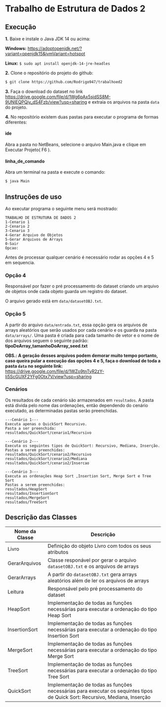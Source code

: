 # Trabalho de Estrutura de Dados 2

## Execução
**1.** Baixe e instale o Java JDK 14 ou acima: 

**Windows:** https://adoptopenjdk.net/?variant=openjdk15&jvmVariant=hotspot 

**Linux:** `$ sudo apt install openjdk-14-jre-headles`

**2.** Clone o repositório do projeto do github:

```bash
$ git clone https://github.com/Rodrigo947/trabalhoed2
```
**3.** Faça o download do dataset no link https://drive.google.com/file/d/1Wg6pAx5sjdSS8M-9UNIEQPQiy_dS4Fzb/view?usp=sharing e extraia os arquivos na pasta `data` do projeto.

**4.** No repositório existem duas pastas para executar o programa de formas diferentes: 
#### ide
Abra a pasta no NetBeans, selecione o arquivo Main.java e clique em Executar Projeto( F6 ).

#### linha_de_comando
Abra um terminal na pasta e execute o comando:

```bash
$ java Main
```

## Instruções de uso
Ao executar programa o seguinte menu será mostrado:
```
TRABALHO DE ESTRUTURA DE DADOS 2
1-Cenario 1
2-Cenario 2
3-Cenario 3
4-Gerar Arquivo de Objetos
5-Gerar Arquivos de Arrays
0-Sair
Opcao:
```
Antes de processar qualquer cenário é necessário rodar as opções 4 e 5 em sequencia.

### Opção 4

Responsável por fazer o pré processamento do dataset criando um arquivo de objetos onde cada objeto guarda um registro do dataset.

O arquivo gerado está em `data/datasetOBJ.txt`.

### Opção 5

A partir do arquivo `data/entrada.txt`, essa opção gera os arquivos de arrays aleatórios que serão usados por cada cenário e os guarda na pasta `data/arrays/`. Uma pasta é criada para cada tamanho de vetor e o nome de dos arquivos seguem o seguinte padrão: **tipoDeArray_tamanhoDoArray_seed.txt**

**OBS.: A geração desses arquivos podem demorar muito tempo portanto, caso queira pular a execução das opções 4 e 5, faça o download de toda a pasta `data` no seguinte link:** https://drive.google.com/file/d/1WZo9tnTyR2zY-Ii5ScGUXF2YFg0Otx7V/view?usp=sharing

### Cenários

Os resultados de cada cenário são armazenados em `resultados`. A pasta está divida pelo nome das ordenações, então dependendo do cenário executado, as determinadas pastas serão preenchidas.

```
---Cenário 1---
Executa apenas o QuickSort Recursivo.
Pasta a ser preenchida: 
resultados/QuickSort/cenario1/Recursivo

---Cenário 2---
Executa os seguintes tipos de QuickSort: Recursivo, Mediana, Inserção.
Pastas a serem preenchidas: 
resultados/QuickSort/cenario2/Recursivo
resultados/QuickSort/cenario2/Mediana
resultados/QuickSort/cenario2/Insercao

---Cenário 3---
Executa as ordenações Heap Sort ,Insertion Sort, Merge Sort e Tree Sort
Pastas a serem preenchidas: 
resultados/HeapSort
resultados/InsertionSort
resultados/MergeSort
resultados/TreeSort
```
## Descrição das Classes 

| Nome da Classe | Descrição   |
| -------------- | ----------- |
| Livro          | Definição do objeto Livro com todos os seus atributos                                                                      |
| GerarArquivos  | Classe responável por gerar o arquivo ``datasetOBJ.txt`` e os arquivos de arrays                                           |
| GerarArrays    | A partir do ``datasetOBJ.txt`` gera arrays aleatórios além de ler os arquivos de arrays                                    |
| Leitura        | Responsável pelo pré processamento do dataset                                                                              |
| HeapSort       | Implementação de todas as funções necessárias para executar a ordenação do tipo Heap Sort                                  |
| InsertionSort  | Implementação de todas as funções necessárias para executar a ordenação do tipo Insertion Sort                             |
| MergeSort      | Implementação de todas as funções necessárias para executar a ordenação do tipo Merge Sort                                 |
| TreeSort       | Implementação de todas as funções necessárias para executar a ordenação do tipo Tree Sort                                  |
| QuickSort      | Implementação de todas as funções necessárias para executar os sequintes tipos de Quick Sort: Recursivo, Mediana, Inserção |
